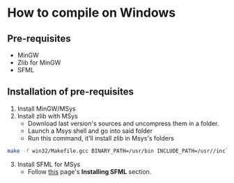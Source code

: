 # How to compile on Windows

## Pre-requisites
- MinGW
- Zlib for MinGW
- SFML

## Installation of pre-requisites

1. Install MinGW/MSys
2. Install zlib with MSys 
    - Download last version's sources and uncompress them in a folder.
    - Launch a Msys shell and go into said folder
    - Run this command, it'll install zlib in Msys's folders
``` bash
make -f win32/Makefile.gcc BINARY_PATH=/usr/bin INCLUDE_PATH=/usr//include LIBRARY_PATH=/usr/lib install
```
3. Install SFML for MSys
    - Follow [this](http://www.sfml-dev.org/tutorials/2.0/start-cb.php) page's **Installing SFML** section.


